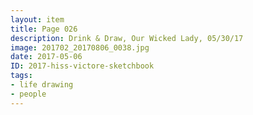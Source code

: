 ```yaml
---
layout: item
title: Page 026
description: Drink & Draw, Our Wicked Lady, 05/30/17
image: 201702_20170806_0038.jpg
date: 2017-05-06
ID: 2017-hiss-victore-sketchbook
tags: 
- life drawing 
- people
---
```

